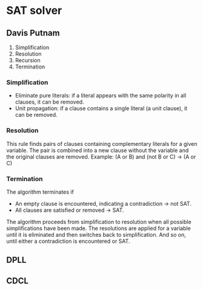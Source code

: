 # SAT solver


## Davis Putnam
1. Simplification
2. Resolution
3. Recursion
4. Termination

### Simplification
- Eliminate pure literals: if a literal appears with the same polarity in all clauses, it can be removed.
- Unit propagation: if a clause contains a single literal (a unit clause), it can be removed.

### Resolution
This rule finds pairs of clauses containing complementary literals for a given variable.
The pair is combined into a new clause without the variable and the original clauses are removed.
Example: (A or B) and (not B or C) -> (A or C)


### Termination
The algorithm terminates if
- An empty clause is encountered, indicating a contradiction -> not SAT.
- All clauses are satisfied or removed -> SAT.


The algorithm proceeds from simplification to resolution when all possible simplifications have been made.
The resolutions are applied for a variable until it is eliminated and then switches back to simplification.
And so on, until either a contradiction is encountered or SAT.

## DPLL


## CDCL
